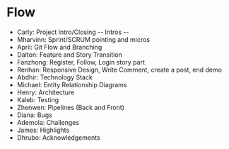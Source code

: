 # Flow
 - Carly: Project Intro/Closing
 -- Intros --
 - Mharvinn: Sprint/SCRUM pointing and micros
 - April: Git Flow and Branching
 - Dalton: Feature and Story Transition
 - Fanzhong: Register, Follow, Login story part
 - Renhan: Responsive Design, Write Comment, create a post, end demo
 - Abdhir: Technology Stack
 - Michael: Entity Relationship Diagrams
 - Henry: Architecture
 - Kaleb: Testing
 - Zhenwen: Pipelines (Back and Front)
 - Diana: Bugs
 - Ademola: Challenges
 - James: Highlights
 - Dhrubo: Acknowledgements
